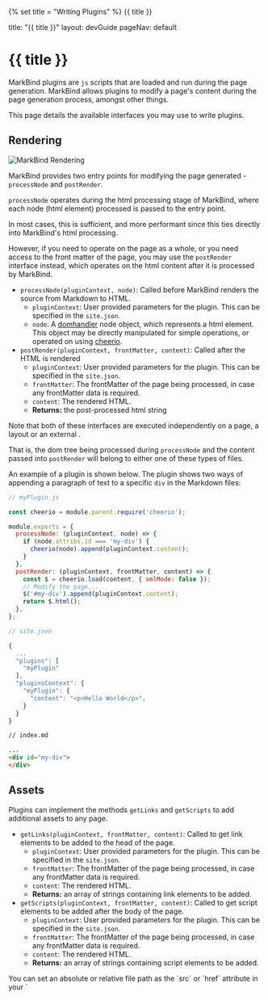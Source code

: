 {% set title = "Writing Plugins" %}
<span id="title" class="d-none">{{ title }}</span>

<frontmatter>
  title: "{{ title }}"
  layout: devGuide
  pageNav: default
</frontmatter>

# {{ title }}

MarkBind plugins are `js` scripts that are loaded and run during the page generation. MarkBind allows plugins to modify a page's content during the page generation process, amongst other things.

This page details the available interfaces you may use to write plugins.

## Rendering

![MarkBind Rendering]({{baseUrl}}/images/rendering.png)

MarkBind provides two entry points for modifying the page generated - `processNode` and `postRender`.

`processNode` operates during the html processing stage of MarkBind, where each node (html element) processed is passed
to the entry point.

In most cases, this is sufficient, and more performant since this ties directly into MarkBind's html processing.

However, if you need to operate on the page as a whole, or you need access to the front matter of the page, you may use the `postRender` interface instead, which operates on the html content after it is processed by MarkBind.

- `processNode(pluginContext, node)`: Called before MarkBind renders the source from Markdown to HTML.
  - `pluginContext`: User provided parameters for the plugin. This can be specified in the `site.json`.
  - `node`: A [domhandler](https://github.com/fb55/domhandler) node object, which represents a html element.
    This object may be directly manipulated for simple operations, or operated on using [cheerio](https://cheerio.js.org/).
- `postRender(pluginContext, frontMatter, content)`: Called after the HTML is rendered
  - `pluginContext`: User provided parameters for the plugin. This can be specified in the `site.json`.
  - `frontMatter`: The frontMatter of the page being processed, in case any frontMatter data is required.
  - `content`: The rendered HTML.
  - **Returns:** the post-processed html string

<box type="info">

Note that both of these interfaces are executed independently on a page, a layout or an
<popover>
<template slot="content">
Something referenced by a panel with a `src` attribute (`<panel src="...">`).
</template>
external
</popover>.

That is, the dom tree being processed during `processNode` and the content passed into `postRender` will belong to either one of these types of files.
</box>

An example of a plugin is shown below. The plugin shows two ways of appending a paragraph of text to a specific `div` in the Markdown files:

```js
// myPlugin.js

const cheerio = module.parent.require('cheerio');

module.exports = {
  processNode: (pluginContext, node) => {
    if (node.attribs.id === 'my-div') {
      cheerio(node).append(pluginContext.content);
    }
  },
  postRender: (pluginContext, frontMatter, content) => {
    const $ = cheerio.load(content, { xmlMode: false });
    // Modify the page...
    $('#my-div').append(pluginContext.content);
    return $.html();
  },
};
```

```js
// site.json

{
  ...
  "plugins": [
    "myPlugin"
  ],
  "pluginsContext": {
    "myPlugin": {
      "content": "<p>Hello World</p>",
    }
  }
}
```

```md
// index.md

...
<div id="my-div">
</div>
```

## Assets

Plugins can implement the methods `getLinks` and `getScripts` to add additional assets to any page.

- `getLinks(pluginContext, frontMatter, content)`: Called to get link elements to be added to the head of the page.
  - `pluginContext`: User provided parameters for the plugin. This can be specified in the `site.json`.
  - `frontMatter`: The frontMatter of the page being processed, in case any frontMatter data is required.
  - `content`: The rendered HTML.
  - **Returns:** an array of strings containing link elements to be added.
- `getScripts(pluginContext, frontMatter, content)`: Called to get script elements to be added after the body of the page.
  - `pluginContext`: User provided parameters for the plugin. This can be specified in the `site.json`.
  - `frontMatter`: The frontMatter of the page being processed, in case any frontMatter data is required.
  - `content`: The rendered HTML.
  - **Returns:** an array of strings containing script elements to be added.

<box type="success" header="Local assets">
<md>
You can set an absolute or relative file path as the `src` or `href` attribute in your `<script>` or `<link>` tags.
MarkBind will copy these assets into the output directory and change the `src` or `href` attributes automatically!
</md>
</box>

An example of a plugin which adds links and scripts to the page:

```js
// myPlugin.js

module.exports = {
  getLinks: (pluginContext, frontMatter, content) => ['<link rel="STYLESHEET_LINK">'],
  getScripts: (pluginContext, frontMatter, content) => [
    '<script src="SCRIPT_LINK"></script>',
    '<script>alert("hello")</script>'
  ],
};

```

This will add the following link and script elements to the page:
- `<link rel="stylesheet" href="STYLESHEET_LINK">`
- `<script src="SCRIPT_LINK"></script>`
- `<script>alert("hello")</script>`

## Tag Behaviour

MarkBind also provides several convenient interfaces that can be used alone, or in conjunction with the [rendering](#rendering) interfaces to modify how tags are processed.

To use these interfaces, add the `tagConfig` property to your plugin export:

```js
module.exports = {
  tagConfig: {
    puml: {
      isSpecial: true,
      attributes: [
        {
          name: 'src',
          isRelative: true,
          isSourceFile: true,
        },
      ],
    },
  },
}
```

**Tag Properties**

Tag properties are top-level properties of the tag configuration object. The following table lists what these properties are used for:

Property | Values | Default | Remarks
:----- | ------- | ---- | ----
`isSpecial` | `true` or `false` | `false` | Allows configuring whether any tag is to be parsed "specially" like a `<script>` or `<style>` tag. This allows configuring custom tags that may contain conflicting syntax, such as the `<puml>` tag used for UML diagram generation.
`attributes` | Array of attribute configurations | `[]` | Contains the attribute configurations of the tags.

**Attribute Properties**

The following table lists what the possible properties for configuring the attributes of a tag, and what they are used for:

Property | Values | Default | Remarks
:----- | ------- | ---- | ----
`name` | attribute name | none | The string name of the attribute.
`isRelative` | `true` or `false` | `false` | Should be `true` if this attribute may contain a relative link. This tells MarkBind to properly resolve such relative links when used in `<include>`s, by converting the link into a `baseUrl` preceded absolute link.
`isSourceFile` | `true` or `false` | `false` | Should be `true` if the attribute points to a source file. This allows flagging other source files to trigger page regeneration during live reload.

## Lifecycle hooks

You may also need to maintain some plugin state during site generation, then reset this when the site or pages are regenerated.

To do this, you may implement the `beforeSiteGenerate` method.

- `beforeSiteGenerate()`: Called during initial site generation and subsequent regenerations during live preview.
  - No return value is required.
